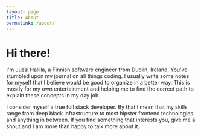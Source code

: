 ```yaml
---
layout: page
title: About
permalink: /about/
---
```


# Hi there!

I'm Jussi Hallila, a Finnish software engineer from Dublin, Ireland. You've stumbled upon my journal on all things coding. I usually write some notes for myself that I believe would be good to organize in a better way. This is mostly for my own entertainment and helping me to find the correct path to explain these concepts in my day job.

I consider myself a true full stack developer. By that I mean that my skills range from deep black infrastructure to most hipster frontend technologies and anything in between. If you find something that interests you, give me a shout and I am more than happy to talk more about it. 
